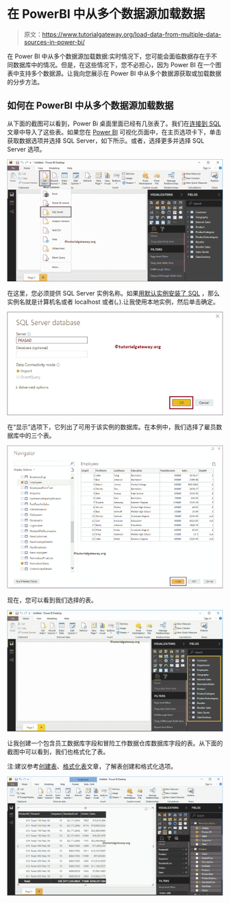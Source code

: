 # 在 PowerBI 中从多个数据源加载数据

> 原文：<https://www.tutorialgateway.org/load-data-from-multiple-data-sources-in-power-bi/>

在 Power BI 中从多个数据源加载数据:实时情况下，您可能会面临数据存在于不同数据库中的情况。但是，在这些情况下，您不必担心，因为 Power BI 在一个图表中支持多个数据源。让我向您展示在 Power BI 中从多个数据源获取或加载数据的分步方法。

## 如何在 PowerBI 中从多个数据源加载数据

从下面的截图可以看到，Power Bi 桌面里面已经有几张表了。我们在[连接到 SQL](https://www.tutorialgateway.org/connect-power-bi-to-sql-server/) 文章中导入了这些表。如果您在 [Power BI](https://www.tutorialgateway.org/power-bi-tutorial/) 可视化页面中，在主页选项卡下，单击获取数据选项并选择 SQL Server，如下所示。或者，选择更多并选择 SQL Server 选项。

![Load Data from Multiple Data Sources in Power BI 2](img/8136603d311f7be6d9573512ebef86ee.png)

在这里，您必须提供 SQL Server 实例名称。如果[用默认实例安装了 SQL](https://www.tutorialgateway.org/install-sql-server/) ，那么实例名就是计算机名或者 localhost 或者(。).让我使用本地实例，然后单击确定。

![Load Data from Multiple Data Sources in Power BI 3](img/2e1b09af1950fc85c36658ab4918609a.png)

在“显示”选项下，它列出了可用于该实例的数据库。在本例中，我们选择了雇员数据库中的三个表。

![Load Data from Multiple Data Sources in Power BI 4](img/4726a9de91b7861ac1ff42bcf4bbbdf4.png)

现在，您可以看到我们选择的表。

![Load Data from Multiple Data Sources in Power BI 5](img/2105a047e8dde2ef5697e7b6e3d633e8.png)

让我创建一个包含员工数据库字段和冒险工作数据仓库数据库字段的表。从下面的截图中可以看到，我们也格式化了表。

注:建议参考[创建表](https://www.tutorialgateway.org/create-a-table-in-power-bi/)、[格式化表](https://www.tutorialgateway.org/format-power-bi-table/)文章，了解表创建和格式化选项。

![Load Data from Multiple Data Sources in Power BI 6](img/d89893f99b5c807acef4e4fcbb1c9a9b.png)
